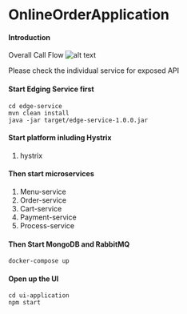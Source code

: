# OnlineOrderApplication

#### Introduction
Overall Call Flow
![alt text](https://user-images.githubusercontent.com/9488989/27652635-57197dc2-5bf1-11e7-92a3-6a9e5afcdc6d.png)

Please check the individual service for exposed API

#### Start Edging Service first
```
cd edge-service
mvn clean install
java -jar target/edge-service-1.0.0.jar
```

#### Start platform inluding Hystrix
1. hystrix

#### Then start microservices
1. Menu-service
2. Order-service
3. Cart-service
4. Payment-service
5. Process-service

#### Then Start MongoDB and RabbitMQ
```aidl
docker-compose up
```
#### Open up the UI
```aidl
cd ui-application
npm start
```
